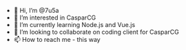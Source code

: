 - 👋 Hi, I’m @7u5a
- 👀 I’m interested in CasparCG
- 🌱 I’m currently learning Node.js and Vue.js
- 💞️ I’m looking to collaborate on coding client for CasparCG
- 📫 How to reach me - this way

<!---
7u5a/7u5a is a ✨ special ✨ repository because its `README.md` (this file) appears on your GitHub profile.
You can click the Preview link to take a look at your changes.
--->
